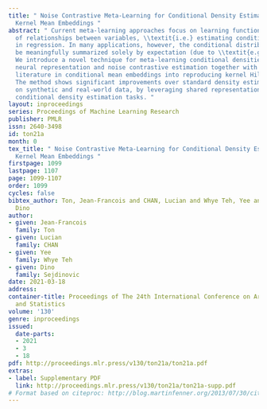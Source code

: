 ```yaml
---
title: " Noise Contrastive Meta-Learning for Conditional Density Estimation using
  Kernel Mean Embeddings "
abstract: " Current meta-learning approaches focus on learning functional representations
  of relationships between variables, \\textit{i.e.} estimating conditional expectations
  in regression. In many applications, however, the conditional distributions cannot
  be meaningfully summarized solely by expectation (due to \\textit{e.g.} multimodality).
  We introduce a novel technique for meta-learning conditional densities, which combines
  neural representation and noise contrastive estimation together with well-established
  literature in conditional mean embeddings into reproducing kernel Hilbert spaces.
  The method shows significant improvements over standard density estimation methods
  on synthetic and real-world data, by leveraging shared representations across multiple
  conditional density estimation tasks. "
layout: inproceedings
series: Proceedings of Machine Learning Research
publisher: PMLR
issn: 2640-3498
id: ton21a
month: 0
tex_title: " Noise Contrastive Meta-Learning for Conditional Density Estimation using
  Kernel Mean Embeddings "
firstpage: 1099
lastpage: 1107
page: 1099-1107
order: 1099
cycles: false
bibtex_author: Ton, Jean-Francois and CHAN, Lucian and Whye Teh, Yee and Sejdinovic,
  Dino
author:
- given: Jean-Francois
  family: Ton
- given: Lucian
  family: CHAN
- given: Yee
  family: Whye Teh
- given: Dino
  family: Sejdinovic
date: 2021-03-18
address: 
container-title: Proceedings of The 24th International Conference on Artificial Intelligence
  and Statistics
volume: '130'
genre: inproceedings
issued:
  date-parts:
  - 2021
  - 3
  - 18
pdf: http://proceedings.mlr.press/v130/ton21a/ton21a.pdf
extras:
- label: Supplementary PDF
  link: http://proceedings.mlr.press/v130/ton21a/ton21a-supp.pdf
# Format based on citeproc: http://blog.martinfenner.org/2013/07/30/citeproc-yaml-for-bibliographies/
---
```

